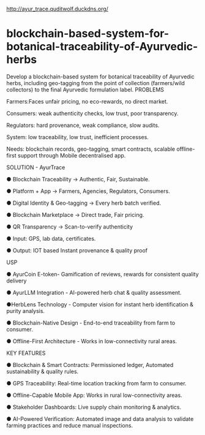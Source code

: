 http://ayur_trace.quditwolf.duckdns.org/

# blockchain-based-system-for-botanical-traceability-of-Ayurvedic-herbs
Develop a blockchain-based system for botanical traceability of Ayurvedic herbs, including geo-tagging from the point of collection (farmers/wild collectors) to the final Ayurvedic formulation label. 
PROBLEMS

Farmers:Faces unfair pricing, no eco-rewards, no direct market.

Consumers: weak authenticity checks, low trust, poor transparency.

Regulators: hard provenance, weak compliance, slow audits.

System:  low traceability, low trust, inefficient processes.

Needs: blockchain records, geo-tagging, smart contracts, scalable offline-first support through Mobile decentralised app.

 SOLUTION - AyurTrace

● Blockchain Traceability → Authentic, Fair, Sustainable.

● Platform + App → Farmers, Agencies, Regulators, Consumers.

● Digital Identity & Geo-tagging → Every herb batch verified.

● Blockchain Marketplace → Direct trade, Fair pricing.

● QR Transparency → Scan-to-verify authenticity

● Input: GPS, lab data, certificates.

● Output: IOT based Instant provenance & quality proof

USP

● AyurCoin E-token- Gamification of reviews, rewards for consistent quality delivery 

● AyurLLM Integration - AI-powered herb chat & quality assessment.

●HerbLens Technology - Computer vision for instant herb identification & purity analysis.

● Blockchain-Native Design - End-to-end traceability from farm to consumer.

● Offline-First Architecture - Works in low-connectivity rural areas.

KEY FEATURES

● Blockchain & Smart Contracts: Permissioned ledger, Automated sustainability & quality rules.

● GPS Traceability: Real-time location tracking from farm to consumer.

● Offline-Capable Mobile App: Works in rural low-connectivity areas.

● Stakeholder Dashboards: Live supply chain monitoring & analytics.

● AI-Powered Verification: Automated image and data analysis to validate farming practices and reduce manual inspections.


